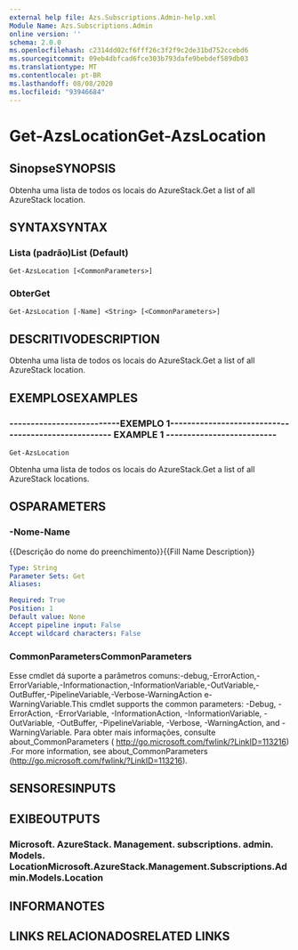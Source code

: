 ```yaml
---
external help file: Azs.Subscriptions.Admin-help.xml
Module Name: Azs.Subscriptions.Admin
online version: ''
schema: 2.0.0
ms.openlocfilehash: c2314dd02cf6fff26c3f2f9c2de31bd752ccebd6
ms.sourcegitcommit: 09eb4dbfcad6fce303b793dafe9bebdef589db03
ms.translationtype: MT
ms.contentlocale: pt-BR
ms.lasthandoff: 08/08/2020
ms.locfileid: "93946684"
---
```

# <span data-ttu-id="edacb-101">Get-AzsLocation</span><span class="sxs-lookup"><span data-stu-id="edacb-101">Get-AzsLocation</span></span>

## <span data-ttu-id="edacb-102">Sinopse</span><span class="sxs-lookup"><span data-stu-id="edacb-102">SYNOPSIS</span></span>
<span data-ttu-id="edacb-103">Obtenha uma lista de todos os locais do AzureStack.</span><span class="sxs-lookup"><span data-stu-id="edacb-103">Get a list of all AzureStack location.</span></span>

## <span data-ttu-id="edacb-104">SYNTAX</span><span class="sxs-lookup"><span data-stu-id="edacb-104">SYNTAX</span></span>

### <span data-ttu-id="edacb-105">Lista (padrão)</span><span class="sxs-lookup"><span data-stu-id="edacb-105">List (Default)</span></span>
```
Get-AzsLocation [<CommonParameters>]
```

### <span data-ttu-id="edacb-106">Obter</span><span class="sxs-lookup"><span data-stu-id="edacb-106">Get</span></span>
```
Get-AzsLocation [-Name] <String> [<CommonParameters>]
```

## <span data-ttu-id="edacb-107">DESCRITIVO</span><span class="sxs-lookup"><span data-stu-id="edacb-107">DESCRIPTION</span></span>
<span data-ttu-id="edacb-108">Obtenha uma lista de todos os locais do AzureStack.</span><span class="sxs-lookup"><span data-stu-id="edacb-108">Get a list of all AzureStack location.</span></span>

## <span data-ttu-id="edacb-109">EXEMPLOS</span><span class="sxs-lookup"><span data-stu-id="edacb-109">EXAMPLES</span></span>

### <span data-ttu-id="edacb-110">--------------------------EXEMPLO 1--------------------------</span><span class="sxs-lookup"><span data-stu-id="edacb-110">-------------------------- EXAMPLE 1 --------------------------</span></span>
```
Get-AzsLocation
```

<span data-ttu-id="edacb-111">Obtenha uma lista de todos os locais do AzureStack.</span><span class="sxs-lookup"><span data-stu-id="edacb-111">Get a list of all AzureStack locations.</span></span>

## <span data-ttu-id="edacb-112">OS</span><span class="sxs-lookup"><span data-stu-id="edacb-112">PARAMETERS</span></span>

### <span data-ttu-id="edacb-113">-Nome</span><span class="sxs-lookup"><span data-stu-id="edacb-113">-Name</span></span>
<span data-ttu-id="edacb-114">{{Descrição do nome do preenchimento}}</span><span class="sxs-lookup"><span data-stu-id="edacb-114">{{Fill Name Description}}</span></span>

```yaml
Type: String
Parameter Sets: Get
Aliases: 

Required: True
Position: 1
Default value: None
Accept pipeline input: False
Accept wildcard characters: False
```

### <span data-ttu-id="edacb-115">CommonParameters</span><span class="sxs-lookup"><span data-stu-id="edacb-115">CommonParameters</span></span>
<span data-ttu-id="edacb-116">Esse cmdlet dá suporte a parâmetros comuns:-debug,-ErrorAction,-ErrorVariable,-Informationaction,-InformationVariable,-OutVariable,-OutBuffer,-PipelineVariable,-Verbose-WarningAction e-WarningVariable.</span><span class="sxs-lookup"><span data-stu-id="edacb-116">This cmdlet supports the common parameters: -Debug, -ErrorAction, -ErrorVariable, -InformationAction, -InformationVariable, -OutVariable, -OutBuffer, -PipelineVariable, -Verbose, -WarningAction, and -WarningVariable.</span></span> <span data-ttu-id="edacb-117">Para obter mais informações, consulte about_CommonParameters ( http://go.microsoft.com/fwlink/?LinkID=113216) .</span><span class="sxs-lookup"><span data-stu-id="edacb-117">For more information, see about_CommonParameters (http://go.microsoft.com/fwlink/?LinkID=113216).</span></span>

## <span data-ttu-id="edacb-118">SENSORES</span><span class="sxs-lookup"><span data-stu-id="edacb-118">INPUTS</span></span>

## <span data-ttu-id="edacb-119">EXIBE</span><span class="sxs-lookup"><span data-stu-id="edacb-119">OUTPUTS</span></span>

### <span data-ttu-id="edacb-120">Microsoft. AzureStack. Management. subscriptions. admin. Models. Location</span><span class="sxs-lookup"><span data-stu-id="edacb-120">Microsoft.AzureStack.Management.Subscriptions.Admin.Models.Location</span></span>

## <span data-ttu-id="edacb-121">INFORMA</span><span class="sxs-lookup"><span data-stu-id="edacb-121">NOTES</span></span>

## <span data-ttu-id="edacb-122">LINKS RELACIONADOS</span><span class="sxs-lookup"><span data-stu-id="edacb-122">RELATED LINKS</span></span>

